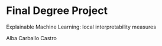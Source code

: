 # Final Degree Project

Explainable Machine Learning: local interpretability measures

Alba Carballo Castro
